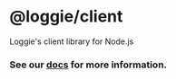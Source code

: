 # @loggie/client

Loggie's client library for Node.js

### See our [docs](https://docs.loggie.co) for more information.
